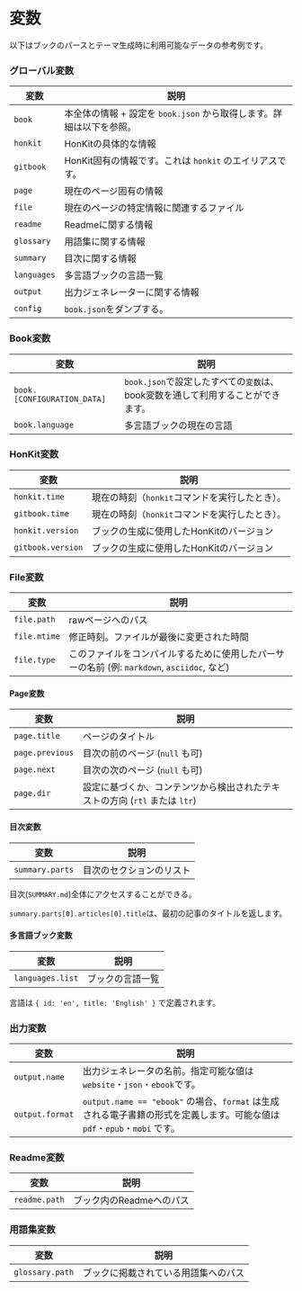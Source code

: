 # 変数

以下はブックのパースとテーマ生成時に利用可能なデータの参考例です。

### グローバル変数

| 変数 | 説明 |
| -------- | ----------- |
| `book` | 本全体の情報 + 設定を `book.json` から取得します。詳細は以下を参照。 |
| `honkit` | HonKitの具体的な情報 |
| `gitbook` | HonKit固有の情報です。これは `honkit` のエイリアスです。 |
| `page` | 現在のページ固有の情報 |
| `file` | 現在のページの特定情報に関連するファイル |
| `readme` | Readmeに関する情報 |
| `glossary` | 用語集に関する情報 |
| `summary` | 目次に関する情報 |
| `languages` | 多言語ブックの言語一覧 |
| `output` | 出力ジェネレーターに関する情報 |
| `config` | `book.json`をダンプする。 |

### Book変数

| 変数 | 説明 |
| -------- | ----------- |
| `book.[CONFIGURATION_DATA]` | `book.json`で設定したすべての`変数`は、book変数を通して利用することができます。 |
| `book.language` | 多言語ブックの現在の言語 |

### HonKit変数

| 変数 | 説明 |
| -------- | ----------- |
| `honkit.time` | 現在の時刻（`honkit`コマンドを実行したとき）。 |
| `gitbook.time` | 現在の時刻（`honkit`コマンドを実行したとき）。 |
| `honkit.version` | ブックの生成に使用したHonKitのバージョン |
| `gitbook.version` | ブックの生成に使用したHonKitのバージョン |

### File変数

| 変数 | 説明 |
| -------- | ----------- |
| `file.path` | rawページへのパス |
| `file.mtime` | 修正時刻。ファイルが最後に変更された時間 |
| `file.type` | このファイルをコンパイルするために使用したパーサーの名前 (例: `markdown`, `asciidoc`, など) |

#### Page変数

| 変数 | 説明 |
| -------- | ----------- |
| `page.title` | ページのタイトル |
| `page.previous` | 目次の前のページ (`null` も可) |
| `page.next` | 目次の次のページ (`null` も可) |
| `page.dir` | 設定に基づくか、コンテンツから検出されたテキストの方向 (`rtl` または `ltr`)|

#### 目次変数

| 変数 | 説明 |
| -------- | ----------- |
| `summary.parts` | 目次のセクションのリスト |

目次(`SUMMARY.md`)全体にアクセスすることができる。

`summary.parts[0].articles[0].title`は、最初の記事のタイトルを返します。

#### 多言語ブック変数

| 変数 | 説明 |
| -------- | ----------- |
| `languages.list` | ブックの言語一覧 |

言語は `{ id: 'en', title: 'English' }` で定義されます。

### 出力変数

| 変数 | 説明 |
| -------- | ----------- |
| `output.name` | 出力ジェネレータの名前。指定可能な値は`website`・`json`・`ebook`です。 |
| `output.format` | `output.name == "ebook"` の場合、`format` は生成される電子書籍の形式を定義します。可能な値は`pdf`・`epub`・`mobi` です。 |

### Readme変数

| 変数 | 説明 |
| -------- | ----------- |
| `readme.path` | ブック内のReadmeへのパス |

### 用語集変数

| 変数 | 説明 |
| -------- | ----------- |
| `glossary.path` | ブックに掲載されている用語集へのパス |
